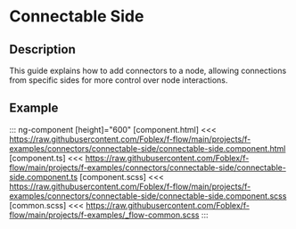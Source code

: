 ﻿# Connectable Side

## Description

This guide explains how to add connectors to a node, allowing connections from specific sides for more control over node interactions.

## Example

::: ng-component <connectable-side></connectable-side> [height]="600"
[component.html] <<< https://raw.githubusercontent.com/Foblex/f-flow/main/projects/f-examples/connectors/connectable-side/connectable-side.component.html
[component.ts] <<< https://raw.githubusercontent.com/Foblex/f-flow/main/projects/f-examples/connectors/connectable-side/connectable-side.component.ts
[component.scss] <<< https://raw.githubusercontent.com/Foblex/f-flow/main/projects/f-examples/connectors/connectable-side/connectable-side.component.scss
[common.scss] <<< https://raw.githubusercontent.com/Foblex/f-flow/main/projects/f-examples/_flow-common.scss
:::




